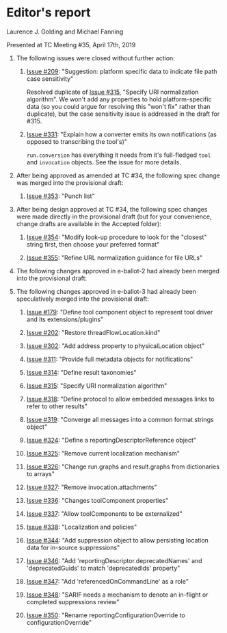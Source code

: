 # Editor's report

Laurence J. Golding and Michael Fanning

Presented at TC Meeting #35, April 17th, 2019

1. The following issues were closed without further action:

    1. [Issue #209](https://github.com/oasis-tcs/sarif-spec/issues/209): "Suggestion: platform specific data to indicate file path case sensitivity"

        Resolved duplicate of [Issue #315](https://github.com/oasis-tcs/sarif-spec/issues/315), "Specify URI normalization algorithm". We won't add any properties to hold
        platform-specific data (so you could argue for resolving this "won't fix" rather than duplicate), but
        the case sensitivity issue is addressed in the draft for #315.

    1. [Issue #331](https://github.com/oasis-tcs/sarif-spec/issues/331): "Explain how a converter emits its own notifications (as opposed to transcribing the tool's)"

        `run.conversion` has everything it needs from it's full-fledged `tool` and `invocation` objects. See the issue for more details.

1. After being approved as amended at TC #34, the following spec change was merged into the provisional draft:

    1. [Issue #353](https://github.com/oasis-tcs/sarif-spec/issues/353): "Punch list"

1. After being design approved at TC #34, the following spec changes were made directly in the provisional draft (but for your convenience, change drafts are available in the Accepted folder):

    1. [Issue #354](https://github.com/oasis-tcs/sarif-spec/issues/354): "Modify look-up procedure to look for the "closest" string first, then choose your preferred format"

    1. [Issue #355](https://github.com/oasis-tcs/sarif-spec/issues/355): "Refine URL normalization guidance for file URLs"

1. The following changes approved in e-ballot-2 had already been merged into the provisional draft:

1. The following changes approved in e-ballot-3 had already been speculatively merged into the provisional draft:

    1. [Issue #179](https://github.com/oasis-tcs/sarif-spec/issues/168): "Define tool component object to represent tool driver and its extensions/plugins"

    1. [Issue #202](https://github.com/oasis-tcs/sarif-spec/issues/202): "Restore threadFlowLocation.kind"

    1. [Issue #302](https://github.com/oasis-tcs/sarif-spec/issues/302): "Add address property to physicalLocation object"

    1. [Issue #311](https://github.com/oasis-tcs/sarif-spec/issues/311): "Provide full metadata objects for notifications"

    1. [Issue #314](https://github.com/oasis-tcs/sarif-spec/issues/314): "Define result taxonomies"

    1. [Issue #315](https://github.com/oasis-tcs/sarif-spec/issues/315): "Specify URI normalization algorithm"

    1. [Issue #318](https://github.com/oasis-tcs/sarif-spec/issues/318): "Define protocol to allow embedded messages links to refer to other results"

    1. [Issue #319](https://github.com/oasis-tcs/sarif-spec/issues/319): "Converge all messages into a common format strings object"

    1. [Issue #324](https://github.com/oasis-tcs/sarif-spec/issues/324): "Define a reportingDescriptorReference object"

    1. [Issue #325](https://github.com/oasis-tcs/sarif-spec/issues/325): "Remove current localization mechanism"

    1. [Issue #326](https://github.com/oasis-tcs/sarif-spec/issues/326): "Change run.graphs and result.graphs from dictionaries to arrays"

    1. [Issue #327](https://github.com/oasis-tcs/sarif-spec/issues/327): "Remove invocation.attachments"

    1. [Issue #336](https://github.com/oasis-tcs/sarif-spec/issues/336): "Changes toolComponent properties"

    1. [Issue #337](https://github.com/oasis-tcs/sarif-spec/issues/337): "Allow toolComponents to be externalized"

    1. [Issue #338](https://github.com/oasis-tcs/sarif-spec/issues/338): "Localization and policies"

    1. [Issue #344](https://github.com/oasis-tcs/sarif-spec/issues/344): "Add suppression object to allow persisting location data for in-source suppressions"

    1. [Issue #346](https://github.com/oasis-tcs/sarif-spec/issues/346): "Add 'reportingDescriptor.deprecatedNames' and 'deprecatedGuids' to match 'deprecatedIds' property"

    1. [Issue #347](https://github.com/oasis-tcs/sarif-spec/issues/347): "Add 'referencedOnCommandLine' as a role"

    1. [Issue #348](https://github.com/oasis-tcs/sarif-spec/issues/348): "SARIF needs a mechanism to denote an in-flight or completed suppressions review"

    1. [Issue #350](https://github.com/oasis-tcs/sarif-spec/issues/350): "Rename reportingConfigurationOverride to configurationOverride"
